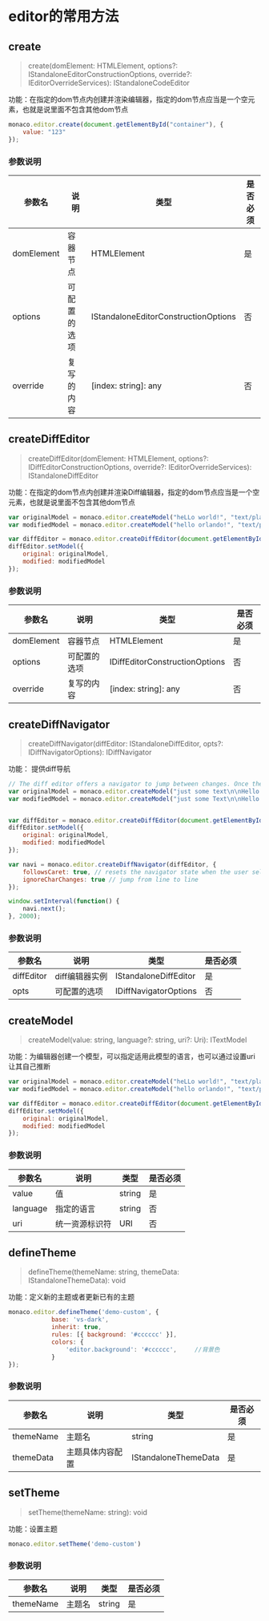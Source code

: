 # editor的常用方法

## create
> create(domElement: HTMLElement, options?: IStandaloneEditorConstructionOptions, override?: IEditorOverrideServices): IStandaloneCodeEditor

功能：在指定的dom节点内创建并渲染编辑器，指定的dom节点应当是一个空元素，也就是说里面不包含其他dom节点

``` js
monaco.editor.create(document.getElementById("container"), {
	value: "123"
});
```

### 参数说明
| 参数名     | 说明         | 类型                                 | 是否必须 |
| ---------- | ------------ | ------------------------------------ | -------- |
| domElement | 容器节点     | HTMLElement                          | 是       |
| options    | 可配置的选项 | IStandaloneEditorConstructionOptions | 否       |
| override   | 复写的内容   | \[index: string\]: any               | 否       |

## createDiffEditor
> createDiffEditor(domElement: HTMLElement, options?: IDiffEditorConstructionOptions, override?: IEditorOverrideServices): IStandaloneDiffEditor

功能：在指定的dom节点内创建并渲染Diff编辑器，指定的dom节点应当是一个空元素，也就是说里面不包含其他dom节点

``` js
var originalModel = monaco.editor.createModel("heLLo world!", "text/plain");
var modifiedModel = monaco.editor.createModel("hello orlando!", "text/plain");

var diffEditor = monaco.editor.createDiffEditor(document.getElementById("container"));
diffEditor.setModel({
	original: originalModel,
	modified: modifiedModel
});

```

### 参数说明
| 参数名     | 说明         | 类型                           | 是否必须 |
| ---------- | ------------ | ------------------------------ | -------- |
| domElement | 容器节点     | HTMLElement                    | 是       |
| options    | 可配置的选项 | IDiffEditorConstructionOptions | 否       |
| override   | 复写的内容   | \[index: string\]: any         | 否       |

## createDiffNavigator
> createDiffNavigator(diffEditor: IStandaloneDiffEditor, opts?: IDiffNavigatorOptions): IDiffNavigator

功能： 提供diff导航

``` js
// The diff editor offers a navigator to jump between changes. Once the diff is computed the <em>next()</em> and <em>previous()</em> method allow navigation. By default setting the selection in the editor manually resets the navigation state.
var originalModel = monaco.editor.createModel("just some text\n\nHello World\n\nSome more text", "text/plain");
var modifiedModel = monaco.editor.createModel("just some Text\n\nHello World\n\nSome more changes", "text/plain");


var diffEditor = monaco.editor.createDiffEditor(document.getElementById("container"));
diffEditor.setModel({
	original: originalModel,
	modified: modifiedModel
});

var navi = monaco.editor.createDiffNavigator(diffEditor, {
	followsCaret: true, // resets the navigator state when the user selects something in the editor
	ignoreCharChanges: true // jump from line to line
});

window.setInterval(function() {
	navi.next();
}, 2000);

```

### 参数说明
| 参数名     | 说明           | 类型                  | 是否必须 |
| ---------- | -------------- | --------------------- | -------- |
| diffEditor | diff编辑器实例 | IStandaloneDiffEditor | 是       |
| opts       | 可配置的选项   | IDiffNavigatorOptions | 否       |


## createModel
> createModel(value: string, language?: string, uri?: Uri): ITextModel

功能：为编辑器创建一个模型，可以指定适用此模型的语言，也可以通过设置uri让其自己推断

``` js
var originalModel = monaco.editor.createModel("heLLo world!", "text/plain");
var modifiedModel = monaco.editor.createModel("hello orlando!", "text/plain");

var diffEditor = monaco.editor.createDiffEditor(document.getElementById("container"));
diffEditor.setModel({
	original: originalModel,
	modified: modifiedModel
});

```

### 参数说明
| 参数名   | 说明           | 类型   | 是否必须 |
| -------- | -------------- | ------ | -------- |
| value    | 值             | string | 是       |
| language | 指定的语言     | string | 否       |
| uri      | 统一资源标识符 | URI    | 否       |


## defineTheme
> defineTheme(themeName: string, themeData: IStandaloneThemeData): void

功能：定义新的主题或者更新已有的主题

``` js
monaco.editor.defineTheme('demo-custom', {
            base: 'vs-dark',
            inherit: true,
            rules: [{ background: '#cccccc' }],
            colors: {
                'editor.background': '#cccccc',     //背景色
            }
});
```
### 参数说明
| 参数名    | 说明             | 类型                 | 是否必须 |
| --------- | ---------------- | -------------------- | -------- |
| themeName | 主题名           | string               | 是       |
| themeData | 主题具体内容配置 | IStandaloneThemeData | 是       |


## setTheme
> setTheme(themeName: string): void

功能：设置主题

``` js
monaco.editor.setTheme('demo-custom')
```
### 参数说明
| 参数名    | 说明             | 类型                 | 是否必须 |
| --------- | ---------------- | -------------------- | -------- |
| themeName | 主题名           | string               | 是       |
